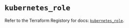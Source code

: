 # `kubernetes_role`

Refer to the Terraform Registory for docs: [`kubernetes_role`](https://registry.terraform.io/providers/hashicorp/kubernetes/2.25.1/docs/resources/role).
